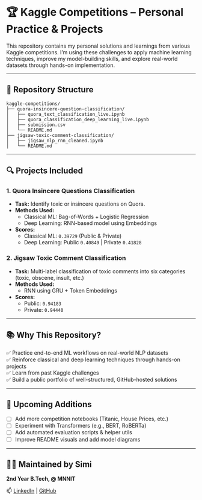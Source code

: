 # 🏆 Kaggle Competitions – Personal Practice & Projects

This repository contains my personal solutions and learnings from various Kaggle competitions. I’m using these challenges to apply machine learning techniques, improve my model-building skills, and explore real-world datasets through hands-on implementation.

---

## 📂 Repository Structure

```
kaggle-competitions/
├── quora-insincere-question-classification/
│   ├── quora_text_classification_live.ipynb
│   ├── quora_classification_deep_learning_live.ipynb
│   ├── submission.csv
│   └── README.md
├── jigsaw-toxic-comment-classification/
│   ├── jigsaw_nlp_rnn_cleaned.ipynb
│   └── README.md
```

---

## 🔍 Projects Included

### 1. **Quora Insincere Questions Classification**
- **Task:** Identify toxic or insincere questions on Quora.
- **Methods Used:**  
  - Classical ML: Bag-of-Words + Logistic Regression  
  - Deep Learning: RNN-based model using Embeddings
- **Scores:**  
  - Classical ML: `0.39729` (Public & Private)  
  - Deep Learning: Public `0.40849` | Private `0.41828`

### 2. **Jigsaw Toxic Comment Classification**
- **Task:** Multi-label classification of toxic comments into six categories (toxic, obscene, insult, etc.)
- **Methods Used:**  
  - RNN using GRU + Token Embeddings
- **Scores:**  
  - Public: `0.94183`  
  - Private: `0.94440`

---

## 📚 Why This Repository?

✅ Practice end-to-end ML workflows on real-world NLP datasets  
✅ Reinforce classical and deep learning techniques through hands-on projects  
✅ Learn from past Kaggle challenges  
✅ Build a public portfolio of well-structured, GitHub-hosted solutions

---

## 🚧 Upcoming Additions

- [ ] Add more competition notebooks (Titanic, House Prices, etc.)  
- [ ] Experiment with Transformers (e.g., BERT, RoBERTa)  
- [ ] Add automated evaluation scripts & helper utils  
- [ ] Improve README visuals and add model diagrams

---

## 👩‍💻 Maintained by Simi  
**2nd Year B.Tech, @ MNNIT**  

📫 [LinkedIn](https://www.linkedin.com/in/simi-7636922b9) | [GitHub](https://github.com/SiMi723)
